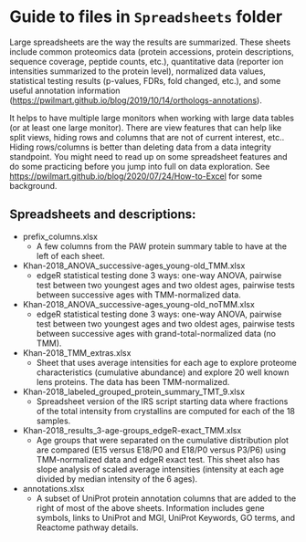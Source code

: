 # Guide to files in `Spreadsheets` folder

Large spreadsheets are the way the results are summarized. These sheets include common proteomics data (protein accessions, protein descriptions, sequence coverage, peptide counts, etc.), quantitative data (reporter ion intensities summarized to the protein level), normalized data values, statistical testing results (p-values, FDRs, fold changed, etc.), and some useful annotation information (https://pwilmart.github.io/blog/2019/10/14/orthologs-annotations).

It helps to have multiple large monitors when working with large data tables (or at least one large monitor). There are view features that can help like split views, hiding rows and columns that are not of current interest, etc.. Hiding rows/columns is better than deleting data from a data integrity standpoint. You might need to read up on some spreadsheet features and do some practicing before you jump into full on data exploration. See https://pwilmart.github.io/blog/2020/07/24/How-to-Excel for some background.  

## Spreadsheets and descriptions:

- prefix_columns.xlsx
  - A few columns from the PAW protein summary table to have at the left of each sheet.
- Khan-2018_ANOVA_successive-ages_young-old_TMM.xlsx
  - edgeR statistical testing done 3 ways: one-way ANOVA, pairwise test between two youngest ages and two oldest ages, pairwise tests between successive ages with TMM-normalized data.
- Khan-2018_ANOVA_successive-ages_young-old_noTMM.xlsx
  - edgeR statistical testing done 3 ways: one-way ANOVA, pairwise test between two youngest ages and two oldest ages, pairwise tests between successive ages with grand-total-normalized data (no TMM).
- Khan-2018_TMM_extras.xlsx
  - Sheet that uses average intensities for each age to explore proteome characteristics (cumulative abundance) and explore 20 well known lens proteins. The data has been TMM-normalized.
- Khan-2018_labeled_grouped_protein_summary_TMT_9.xlsx
  - Spreadsheet version of the IRS script starting data where fractions of the total intensity from crystallins are computed for each of the 18 samples.
- Khan-2018_results_3-age-groups_edgeR-exact_TMM.xlsx
  - Age groups that were separated on the cumulative distribution plot are compared (E15 versus E18/P0 and E18/P0 versus P3/P6) using TMM-normalized data and edgeR exact test. This sheet also has slope analysis of scaled average intensities (intensity at each age divided by median intensity of the 6 ages).
- annotations.xlsx
  - A subset of UniProt protein annotation columns that are added to the right of most of the above sheets. Information includes gene symbols, links to UniProt and MGI, UniProt Keywords, GO terms, and Reactome pathway details.
